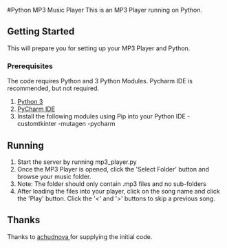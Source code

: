 #Python MP3 Music Player
This is an MP3 Player running on Python.

## Getting Started ##
This will prepare you for setting up your MP3 Player and Python.

### Prerequisites
The code requires Python and 3 Python Modules. Pycharm IDE is recommended, but not required.
1. [Python 3](https://www.python.org/downloads/)
3. [PyCharm IDE](https://www.jetbrains.com/pycharm/download/#section=windows)
4. Install the following modules using Pip into your Python IDE
-customtkinter
-mutagen
-pycharm


## Running ##
1. Start the server by running mp3_player.py
2. Once the MP3 Player is opened, click the 'Select Folder' button and browse your music folder.
3. Note: The folder should only contain .mp3 files and no sub-folders
4. After loading the files into your player, click on the song name and click the 'Play' button. Click the '<' and '>' buttons to skip a previous song.

## Thanks
Thanks to [achudnova ](https://github.com/achudnova/projects-yt/tree/main/MusicPlayer) for supplying the initial code.

